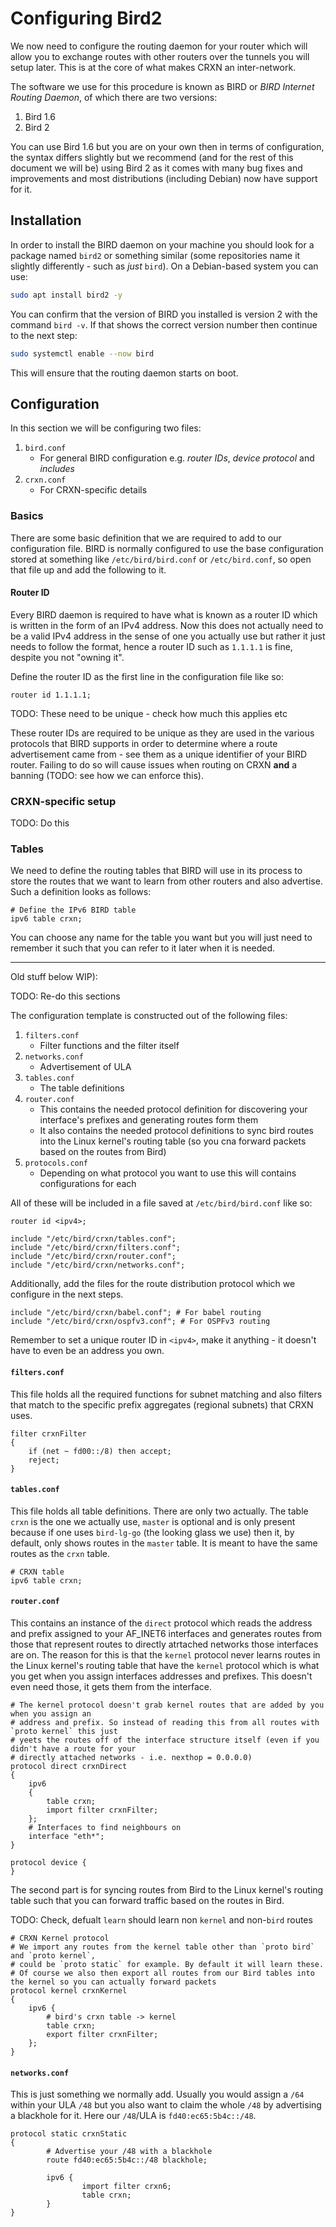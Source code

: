 Configuring Bird2
=================

We now need to configure the routing daemon for your router which will allow you to
exchange routes with other routers over the tunnels you will setup later. This is at
the core of what makes CRXN an inter-network. 

The software we use for this procedure is known as BIRD or _BIRD Internet Routing Daemon_,
of which there are two versions:

1. Bird 1.6
2. Bird 2

You can use Bird 1.6 but you are on your own then in terms of configuration, the syntax
differs slightly but we recommend (and for the rest of this document we will be) using
Bird 2 as it comes with many bug fixes and improvements and most distributions (including Debian)
now have support for it.

## Installation

In order to install the BIRD daemon on your machine you should look for a package named `bird2` or something
similar (some repositories name it slightly differently - such as _just_ `bird`). On a Debian-based system you
can use:

```bash
sudo apt install bird2 -y
```

You can confirm that the version of BIRD you installed is version 2 with the command `bird -v`. If that shows the correct version number then continue to the next step:

```bash
sudo systemctl enable --now bird
```

This will ensure that the routing daemon starts on boot.

## Configuration

In this section we will be configuring two files:

1. `bird.conf`
    * For general BIRD configuration e.g. _router IDs_, _device protocol_ and _includes_
2. `crxn.conf`
    * For CRXN-specific details

### Basics

There are some basic definition that we are required to add to our configuration file. BIRD is normally configured to use the base configuration stored at something like `/etc/bird/bird.conf` or `/etc/bird.conf`, so open that file up and add the following to it.

#### Router ID

Every BIRD daemon is required to have what is known as a router ID which is written in the form of an IPv4 address. Now this does not actually need to be a valid IPv4 address in the sense of one you actually use but rather it just needs to follow the format, hence a router ID such as `1.1.1.1` is fine, despite you not "owning it".

Define the router ID as the first line in the configuration file like so:

```
router id 1.1.1.1;
```

TODO: These need to be unique - check how much this applies etc

These router IDs are required to be unique as they are used in the various protocols that BIRD supports in order to determine where a route advertisement came from - see them as a unique identifier of your BIRD router. Failing to do so will cause issues when routing on CRXN **and** a banning (TODO: see how we can enforce this).

### CRXN-specific setup

TODO: Do this

### Tables

We need to define the routing tables that BIRD will use in its process to store the routes that we want to learn from other routers and also advertise. Such a definition looks as follows:

```
# Define the IPv6 BIRD table
ipv6 table crxn;
```

You can choose any name for the table you want but you will just need to remember it such that you can refer to it later when it is needed.

---

Old stuff below WIP):


TODO: Re-do this sections

The configuration template is constructed out of the following files:

1. `filters.conf`
	* Filter functions and the filter itself
2. `networks.conf`
	* Advertisement of ULA
3. `tables.conf`
	* The table definitions
4. `router.conf`
	* This contains the needed protocol definition for discovering
	your interface's prefixes and generating routes form them
	* It also contains the needed protocol definitions to sync bird
	routes into the Linux kernel's routing table (so you cna forward
	packets based on the routes from Bird)
5. `protocols.conf`
	* Depending on what protocol you want to use this will contains
	configurations for each

All of these will be included in a file saved at `/etc/bird/bird.conf` like so:

```
router id <ipv4>;

include "/etc/bird/crxn/tables.conf";
include "/etc/bird/crxn/filters.conf";
include "/etc/bird/crxn/router.conf";
include "/etc/bird/crxn/networks.conf";
```

Additionally, add the files for the route distribution protocol which we configure in the next steps.
```
include "/etc/bird/crxn/babel.conf"; # For babel routing
include "/etc/bird/crxn/ospfv3.conf"; # For OSPFv3 routing
```

Remember to set a unique router ID in `<ipv4>`, make it anything - it doesn't have to even be an address you own.

#### `filters.conf`

This file holds all the required functions for subnet matching and also
filters that match to the specific prefix aggregates (regional subnets)
that CRXN uses.

```
filter crxnFilter
{
    if (net ~ fd00::/8) then accept;
    reject;
}
```

#### `tables.conf`

This file holds all table definitions. There are only two actually.
The table `crxn` is the one we actually use, `master` is optional
and is only present because if one uses `bird-lg-go` (the looking glass
we use) then it, by default, only shows routes in the `master` table.
It is meant to have the same routes as the `crxn` table.

```
# CRXN table
ipv6 table crxn;
```

#### `router.conf`

This contains an instance of the `direct` protocol which reads the address
and prefix assigned to your AF_INET6 interfaces and generates routes from
those that represent routes to directly atrtached networks those interfaces
are on. The reason for this is that the `kernel` protocol never learns routes
in the Linux kernel's routing table that have the `kernel` protocol which
is what you get when you assign interfaces addresses and prefixes. This
doesn't even need those, it gets them from the interface.

```
# The kernel protocol doesn't grab kernel routes that are added by you when you assign an
# address and prefix. So instead of reading this from all routes with `proto kernel` this just
# yeets the routes off of the interface structure itself (even if you didn't have a route for your
# directly attached networks - i.e. nexthop = 0.0.0.0)
protocol direct crxnDirect
{
    ipv6
    {
        table crxn;
        import filter crxnFilter;
    };
    # Interfaces to find neighbours on
    interface "eth*";
}

protocol device {
}
```

The second part is for syncing routes from Bird to the Linux kernel's routing
table such that you can forward traffic based on the routes in Bird.

TODO: Check, defualt `learn` should learn non `kernel` and non-`bird` routes

```
# CRXN Kernel protocol
# We import any routes from the kernel table other than `proto bird` and `proto kernel`,
# could be `proto static` for example. By default it will learn these.
# Of course we also then export all routes from our Bird tables into the kernel so you can actually forward packets
protocol kernel crxnKernel
{
    ipv6 {
        # bird's crxn table -> kernel
        table crxn;
        export filter crxnFilter;
    };
}
```

#### `networks.conf`

This is just something we normally add. Usually you would assign a `/64` within your ULA `/48` but you also want to claim the whole `/48` by advertising a blackhole for it. Here our `/48`/ULA is `fd40:ec65:5b4c::/48`.

```
protocol static crxnStatic
{
        # Advertise your /48 with a blackhole
        route fd40:ec65:5b4c::/48 blackhole;

        ipv6 {
                import filter crxn6;
                table crxn;
        }
}
```
